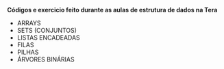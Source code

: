 **Códigos e exercicio feito durante as aulas de estrutura de dados na Tera**
- ARRAYS
- SETS (CONJUNTOS)
- LISTAS ENCADEADAS
- FILAS
- PILHAS
- ÁRVORES BINÁRIAS
